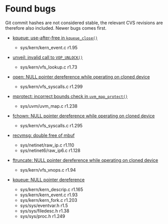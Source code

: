 # Found bugs

Git commit hashes are not considered stable,
the relevant CVS revisions are therefore also included.
Newer bugs comes first.

- [kqueue: use-after-free in `kqueue_close()`](https://github.com/openbsd/src/commit/4c035d0786d583e0761a97aa87b27f8463a98730)
  - sys/kern/kern_event.c r1.95

- [unveil: invalid call to `VOP_UNLOCK()`](https://github.com/openbsd/src/commit/f993c6f7844b25fe298d121c5af2d511a74112bf)
  - sys/kern/vfs_lookup.c r1.73

- [open: NULL pointer dereference while operating on cloned device](https://github.com/openbsd/src/commit/43ae0e2115f5b86d1be2559c86e9b7163c7423ec)
  - sys/kern/vfs_syscalls.c r1.299

- [mprotect: incorrect bounds check in `uvm_map_protect()`](https://github.com/openbsd/src/commit/9f4e9fc9c86f6c8ab1c1cf246d58d998924e0f88)
  - sys/uvm/uvm_map.c r1.238

- [fchown: NULL pointer dereference while operating on cloned device](https://github.com/openbsd/src/commit/6ea176221704e8bd4864f0cf0128f48cbe45de4d)
  - sys/kern/vfs_syscalls.c r1.295

- [recvmsg: double free of mbuf](https://github.com/openbsd/src/commit/07be777edd677edbb0d583a1a89fa2d191ffe3c4)
  - sys/netinet/raw_ip.c r1.110
  - sys/netinet6/raw_ip6.c r1.128

- [ftruncate: NULL pointer dereference while operating on cloned device](https://github.com/openbsd/src/commit/c0699e5ad0a715e2ac33136d290401755f533f7d)
  - sys/kern/vfs_vnops.c r1.94

- [kqueue: NULL pointer dereference](https://github.com/openbsd/src/commit/316aeb9f5cfd5f384286f52faed4f6138548c480)
  - sys/kern/kern_descrip.c r1.165
  - sys/kern/kern_event.c r1.93
  - sys/kern/kern_fork.c r1.203
  - sys/sys/eventvar.h r1.5
  - sys/sys/filedesc.h r1.38
  - sys/sys/proc.h r1.249
